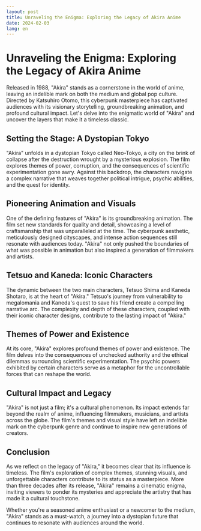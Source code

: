 ```yaml
---
layout: post
title: Unraveling the Enigma: Exploring the Legacy of Akira Anime
date: 2024-02-03
lang: en
---
```


# Unraveling the Enigma: Exploring the Legacy of Akira Anime

Released in 1988, "Akira" stands as a cornerstone in the world of anime, leaving an indelible mark on both the medium and global pop culture. Directed by Katsuhiro Otomo, this cyberpunk masterpiece has captivated audiences with its visionary storytelling, groundbreaking animation, and profound cultural impact. Let's delve into the enigmatic world of "Akira" and uncover the layers that make it a timeless classic.

## Setting the Stage: A Dystopian Tokyo

"Akira" unfolds in a dystopian Tokyo called Neo-Tokyo, a city on the brink of collapse after the destruction wrought by a mysterious explosion. The film explores themes of power, corruption, and the consequences of scientific experimentation gone awry. Against this backdrop, the characters navigate a complex narrative that weaves together political intrigue, psychic abilities, and the quest for identity.

## Pioneering Animation and Visuals

One of the defining features of "Akira" is its groundbreaking animation. The film set new standards for quality and detail, showcasing a level of craftsmanship that was unparalleled at the time. The cyberpunk aesthetic, meticulously designed cityscapes, and intense action sequences still resonate with audiences today. "Akira" not only pushed the boundaries of what was possible in animation but also inspired a generation of filmmakers and artists.

## Tetsuo and Kaneda: Iconic Characters

The dynamic between the two main characters, Tetsuo Shima and Kaneda Shotaro, is at the heart of "Akira." Tetsuo's journey from vulnerability to megalomania and Kaneda's quest to save his friend create a compelling narrative arc. The complexity and depth of these characters, coupled with their iconic character designs, contribute to the lasting impact of "Akira."

## Themes of Power and Existence

At its core, "Akira" explores profound themes of power and existence. The film delves into the consequences of unchecked authority and the ethical dilemmas surrounding scientific experimentation. The psychic powers exhibited by certain characters serve as a metaphor for the uncontrollable forces that can reshape the world.

## Cultural Impact and Legacy

"Akira" is not just a film; it's a cultural phenomenon. Its impact extends far beyond the realm of anime, influencing filmmakers, musicians, and artists across the globe. The film's themes and visual style have left an indelible mark on the cyberpunk genre and continue to inspire new generations of creators.

## Conclusion

As we reflect on the legacy of "Akira," it becomes clear that its influence is timeless. The film's exploration of complex themes, stunning visuals, and unforgettable characters contribute to its status as a masterpiece. More than three decades after its release, "Akira" remains a cinematic enigma, inviting viewers to ponder its mysteries and appreciate the artistry that has made it a cultural touchstone.

Whether you're a seasoned anime enthusiast or a newcomer to the medium, "Akira" stands as a must-watch, a journey into a dystopian future that continues to resonate with audiences around the world.
